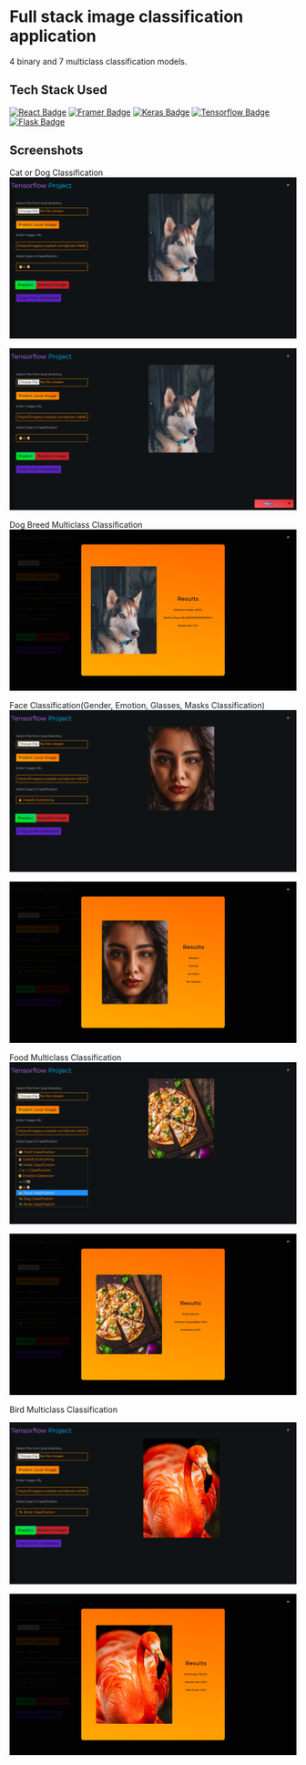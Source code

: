 # Full stack image classification application 

4 binary and 7 multiclass classification models.

## Tech Stack Used

[![React Badge](https://img.shields.io/badge/-React-61DBFB?style=for-the-badge&labelColor=black&logo=react&logoColor=61DBFB)](#)
[![Framer Badge](https://img.shields.io/badge/-Framer-black?style=for-the-badge&labelColor=black&logo=framer&logoColor=)](#)
[![Keras Badge](https://img.shields.io/badge/-Keras-%23D00000?style=for-the-badge&labelColor=black&logo=keras&logoColor=)](#)
[![Tensorflow Badge](https://img.shields.io/badge/-Tensorflow-%23FF6F00?style=for-the-badge&labelColor=black&logo=tensorflow&logoColor=)](#)
[![Flask Badge](https://img.shields.io/badge/-flask-%23000?style=for-the-badge&labelColor=black&logo=flask&logoColor=)](#) 
## Screenshots
Cat or Dog Classification
![App Screenshot](https://github.com/anastazir/images/blob/master/tensorflow-mern-1.png?raw=true)

![App Screenshot](https://github.com/anastazir/images/blob/master/tensorflow-mern-2.png?raw=true?raw=true)

Dog Breed Multiclass Classification
![App Screenshot](https://github.com/anastazir/images/blob/master/tensorflow-mern-3.png?raw=true)

Face Classification(Gender, Emotion, Glasses, Masks Classification)
![App Screenshot](https://github.com/anastazir/images/blob/master/tensorflow-mern-4.png?raw=true?raw=true)

![App Screenshot](https://github.com/anastazir/images/blob/master/tensorflow-mern-5.png?raw=true)

Food Multiclass Classification
![App Screenshot](https://github.com/anastazir/images/blob/master/tensorflow-mern-7.png?raw=true)

![App Screenshot](https://github.com/anastazir/images/blob/master/tensorflow-mern-8.png?raw=true)

Bird Multiclass Classification

![App Screenshot](https://github.com/anastazir/images/blob/master/tensorflow-mern-9.png?raw=true)

![App Screenshot](https://github.com/anastazir/images/blob/master/tensorflow-mern-10.png?raw=true)

